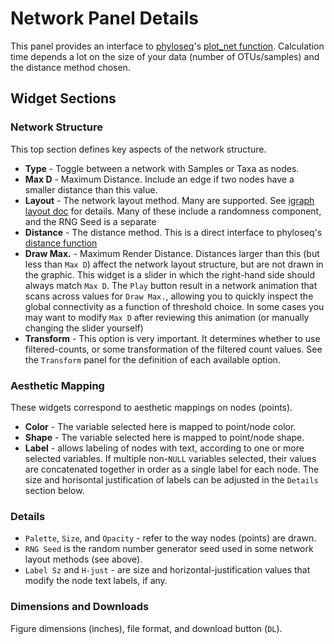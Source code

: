 # Network Panel Details

This panel provides an interface to 
[phyloseq](http://joey711.github.io/phyloseq)'s
[plot_net function](http://joey711.github.io/phyloseq/plot_network-examples.html).
Calculation time depends a lot on the size of your data (number of OTUs/samples)
and the distance method chosen. 

## Widget Sections

### Network Structure

This top section defines key aspects of the network structure. 

- **Type** - Toggle between a network with Samples or Taxa as nodes. 
- **Max D** - Maximum Distance. Include an edge if two nodes have a smaller distance than this value.
- **Layout** - The network layout method. Many are supported.
See [igraph layout doc](http://www.inside-r.org/packages/cran/igraph/docs/layout) for details.
Many of these include a randomness component, and the RNG Seed is a separate
- **Distance** - The distance method. This is a direct interface to phyloseq's
[distance function](http://joey711.github.io/phyloseq/distance)
- **Draw Max.** - Maximum Render Distance. Distances larger than this (but less than `Max D`)
affect the network layout structure, but are not drawn in the graphic.
This widget is a slider in which the right-hand side should always match `Max D`.
The `Play` button result in a network animation that scans across values for `Draw Max.`,
allowing you to quickly inspect the global connectivity as a function of threshold choice.
In some cases you may want to modify `Max D` after reviewing this animation
(or manually changing the slider yourself)
- **Transform** - This option is very important.
It determines whether to use filtered-counts, 
or some transformation of the filtered count values.
See the `Transform` panel for the definition of each available option.

### Aesthetic Mapping

These widgets correspond to aesthetic mappings on nodes (points).

- **Color** - The variable selected here is mapped to point/node color.
- **Shape** - The variable selected here is mapped to point/node shape.
- **Label** - allows labeling of nodes with text,
according to one or more selected variables.
If multiple non-`NULL` variables selected,
their values are concatenated together
in order as a single label for each node.
The size and horisontal justification of labels
can be adjusted in the `Details` section below.

### Details

- `Palette`, `Size`, and `Opacity` - refer to the way nodes (points) are drawn.
- `RNG Seed` is the random number generator seed
used in some network layout methods (see above).
- `Label Sz` and `H-just` - are size and horizontal-justification values
that modify the node text labels, if any.

### Dimensions and Downloads

Figure dimensions (inches), file format, and download button (`DL`).



